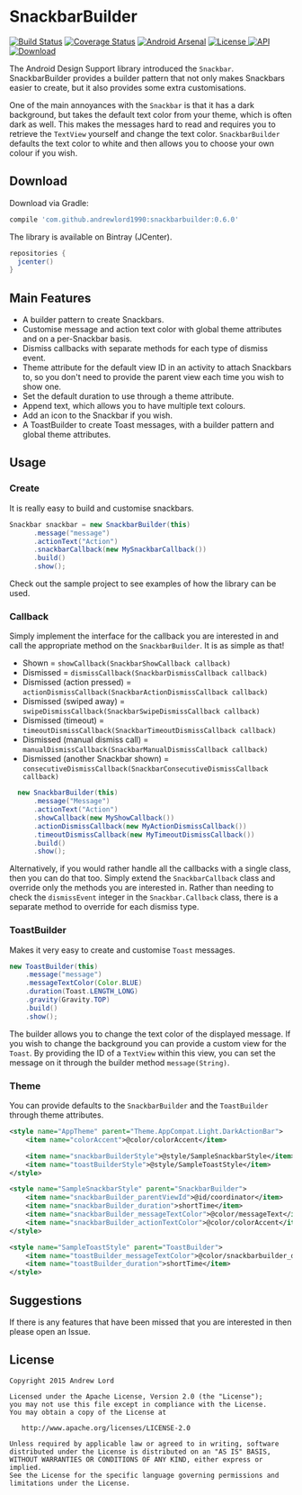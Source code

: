 # SnackbarBuilder

[![Build Status](https://travis-ci.org/andrewlord1990/SnackbarBuilder.svg?branch=master)](https://travis-ci.org/andrewlord1990/SnackbarBuilder)
[![Coverage Status](https://coveralls.io/repos/andrewlord1990/SnackbarBuilder/badge.svg?branch=master&service=github)](https://coveralls.io/github/andrewlord1990/SnackbarBuilder?branch=master)
[![Android Arsenal](https://img.shields.io/badge/Android%20Arsenal-SnackbarBuilder-brightgreen.svg?style=flat)](https://android-arsenal.com/details/1/3357)
[![License](https://img.shields.io/badge/license-Apache%202.0-green.svg) ](https://github.com/andrewlord1990/SnackbarBuilder/blob/master/LICENSE)
[![API](https://img.shields.io/badge/API-7%2B-brightgreen.svg?style=flat)](https://android-arsenal.com/api?level=7)
[![Download](https://api.bintray.com/packages/andrewlord1990/maven/snackbar-builder/images/download.svg) ](https://bintray.com/andrewlord1990/maven/snackbar-builder/_latestVersion)

The Android Design Support library introduced the `Snackbar`. SnackbarBuilder provides a builder pattern that not only makes Snackbars easier to create, but it also provides some extra customisations.

One of the main annoyances with the `Snackbar` is that it has a dark background, but takes the default text color from your theme, which is often dark as well. This makes the messages hard to read and requires you to retrieve the `TextView` yourself and change the text color. `SnackbarBuilder` defaults the text color to white and then allows you to choose your own colour if you wish.


## Download

Download via Gradle:
```groovy
compile 'com.github.andrewlord1990:snackbarbuilder:0.6.0'
```

The library is available on Bintray (JCenter).

```groovy
repositories {
  jcenter()
}
```

## Main Features

- A builder pattern to create Snackbars.
- Customise message and action text color with global theme attributes and on a per-Snackbar basis.
- Dismiss callbacks with separate methods for each type of dismiss event.
- Theme attribute for the default view ID in an activity to attach Snackbars to, so you don't need to provide the parent view each time you wish to show one.
- Set the default duration to use through a theme attribute.
- Append text, which allows you to have multiple text colours.
- Add an icon to the Snackbar if you wish.
- A ToastBuilder to create Toast messages, with a builder pattern and global theme attributes.

## Usage

### Create

It is really easy to build and customise snackbars.

```java
Snackbar snackbar = new SnackbarBuilder(this)
      .message("message")
      .actionText("Action")
      .snackbarCallback(new MySnackbarCallback())
      .build()
      .show();
```

Check out the sample project to see examples of how the library can be used.

### Callback

Simply implement the interface for the callback you are interested in and call the appropriate method on the `SnackbarBuilder`. It is as simple as that!

- Shown = `showCallback(SnackbarShowCallback callback)`
- Dismissed = `dismissCallback(SnackbarDismissCallback callback)`
- Dismissed (action pressed) = `actionDismissCallback(SnackbarActionDismissCallback callback)`
- Dismissed (swiped away) = `swipeDismissCallback(SnackbarSwipeDismissCallback callback)`
- Dismissed (timeout) = `timeoutDismissCallback(SnackbarTimeoutDismissCallback callback)`
- Dismissed (manual dismiss call) = `manualDismissCallback(SnackbarManualDismissCallback callback)`
- Dismissed (another Snackbar shown) = `consecutiveDismissCallback(SnackbarConsecutiveDismissCallback callback)`

```java
  new SnackbarBuilder(this)
      .message("Message")
      .actionText("Action")
      .showCallback(new MyShowCallback())
      .actionDismissCallback(new MyActionDismissCallback())
      .timeoutDismissCallback(new MyTimeoutDismissCallback())
      .build()
      .show();
```

Alternatively, if you would rather handle all the callbacks with a single class, then you can do that too. Simply extend the `SnackbarCallback` class and override only the methods you are interested in. Rather than needing to check the `dismissEvent` integer in the `Snackbar.Callback` class, there is a separate method to override for each dismiss type.


### ToastBuilder

Makes it very easy to create and customise `Toast` messages.

```java
new ToastBuilder(this)
    .message("message")
    .messageTextColor(Color.BLUE)
    .duration(Toast.LENGTH_LONG)
    .gravity(Gravity.TOP)
    .build()
    .show();
```

The builder allows you to change the text color of the displayed message. If you wish to change the background you can provide a custom view for the `Toast`. By providing the ID of a `TextView` within this view, you can set the message on it through the builder method `message(String)`.

### Theme

You can provide defaults to the `SnackbarBuilder` and the `ToastBuilder` through theme attributes.

```xml
<style name="AppTheme" parent="Theme.AppCompat.Light.DarkActionBar">
    <item name="colorAccent">@color/colorAccent</item>

    <item name="snackbarBuilderStyle">@style/SampleSnackbarStyle</item>
    <item name="toastBuilderStyle">@style/SampleToastStyle</item>
</style>

<style name="SampleSnackbarStyle" parent="SnackbarBuilder">
    <item name="snackbarBuilder_parentViewId">@id/coordinator</item>
    <item name="snackbarBuilder_duration">shortTime</item>
    <item name="snackbarBuilder_messageTextColor">@color/messageText</item>
    <item name="snackbarBuilder_actionTextColor">@color/colorAccent</item>
</style>

<style name="SampleToastStyle" parent="ToastBuilder">
    <item name="toastBuilder_messageTextColor">@color/snackbarbuilder_default_message</item>
    <item name="toastBuilder_duration">shortTime</item>
</style>
```

## Suggestions

If there is any features that have been missed that you are interested in then please open an Issue.

## License

    Copyright 2015 Andrew Lord

    Licensed under the Apache License, Version 2.0 (the "License");
    you may not use this file except in compliance with the License.
    You may obtain a copy of the License at

       http://www.apache.org/licenses/LICENSE-2.0

    Unless required by applicable law or agreed to in writing, software
    distributed under the License is distributed on an "AS IS" BASIS,
    WITHOUT WARRANTIES OR CONDITIONS OF ANY KIND, either express or implied.
    See the License for the specific language governing permissions and
    limitations under the License.
